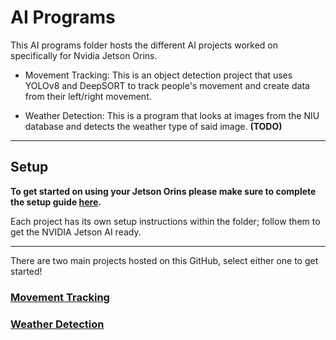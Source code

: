 # AI Programs
This AI programs folder hosts the different AI projects worked on specifically for Nvidia Jetson Orins.

- Movement Tracking: This is an object detection project that uses YOLOv8 and DeepSORT to track people's movement and create data from their left/right movement.

- Weather Detection: This is a program that looks at images from the NIU database and detects the weather type of said image. **(TODO)**

---
## Setup

**To get started on using your Jetson Orins please make sure to complete the setup guide [here](https://github.com/uic-evl/SageEdge/tree/main/Devices_Setup).**

Each project has its own setup instructions within the folder; follow them to get the NVIDIA Jetson AI ready.

---

There are two main projects hosted on this GitHub, select either one to get started!

### [Movement Tracking](https://github.com/uic-evl/SageEdge/tree/main/AI_Programs/Movement_Tracking)

### [Weather Detection](https://github.com/uic-evl/SageEdge/tree/main/AI_Programs/Weather_detection)

